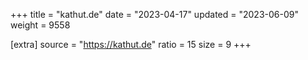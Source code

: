 +++
title = "kathut.de"
date = "2023-04-17"
updated = "2023-06-09"
weight = 9558

[extra]
source = "https://kathut.de"
ratio = 15
size = 9
+++

